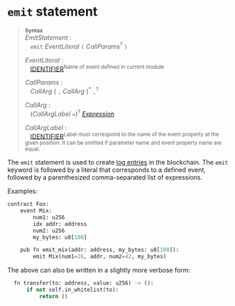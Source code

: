 # `emit` statement


> **<sup>Syntax</sup>**\
> _EmitStatement_ :\
> &nbsp;&nbsp; `emit` _EventLiteral_ `(` _CallParams_<sup>?</sup> `)`
>
> _EventLiteral_ :\
> &nbsp;&nbsp; [IDENTIFIER]<sup>Name of event defined in current module</sup>
>
> _CallParams_ :\
> &nbsp;&nbsp; _CallArg_&nbsp;( `,` _CallArg_ )<sup>\*</sup> `,`<sup>?</sup>
>
> _CallArg_ :\
> &nbsp;&nbsp; (_CallArgLabel_ `=`)<sup>?</sup> [_Expression_]
>
> _CallArgLabel_ :\
> &nbsp;&nbsp; [IDENTIFIER]<sup>Label must correspond to the name of the event property at the given position. It can be omitted if parameter name and event property name are equal.</sup>

The `emit` statement is used to create [log entries] in the blockchain. The `emit` keyword is followed by a literal that corresponds to a defined event, followed by a parenthesized comma-separated list of expressions.


Examples:

```python
contract Foo:
    event Mix:
        num1: u256
        idx addr: address
        num2: u256
        my_bytes: u8[100]

    pub fn emit_mix(addr: address, my_bytes: u8[100]):
        emit Mix(num1=26, addr, num2=42, my_bytes)
```

The above can also be written in a slightly more verbose form:

```python
  fn transfer(to: address, value: u256) -> ():
      if not self.in_whitelist(to):
          return ()
```

[_Expression_]: expressions.md
[IDENTIFIER]: identifiers.md
[struct]: structs.md
[EIP-838]: https://github.com/ethereum/EIPs/issues/838
[log entries]: https://ethereum.stackexchange.com/questions/12950/what-are-solidity-events-and-how-they-are-related-to-topics-and-logs/12951#12951